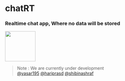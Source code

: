 # chatRT
### Realtime chat app, Where no data will be stored <br>

<img src="https://loading.io/mod/spinner/atom/index.svg" width="100" height="100" /><br>

> Note : We are currently under development <br>
> [@yasar195](https://github.com/yasar195)
> [@hariprasd](https://github.com/hariprasd) 
> [@shibinashraf](https://github.com/shibinashraf) 

